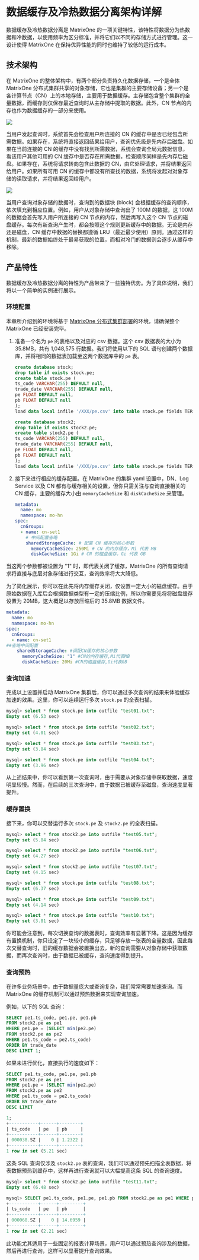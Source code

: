 # 数据缓存及冷热数据分离架构详解

数据缓存及冷热数据分离是 MatrixOne 的一项关键特性，该特性将数据分为热数据和冷数据，以使用频率为区分标准，并将它们以不同的存储方式进行管理。这一设计使得 MatrixOne 在保持优异性能的同时也维持了较低的运行成本。

## 技术架构

在 MatrixOne 的整体架构中，有两个部分负责持久化数据存储，一个是全体 MatrixOne 分布式集群共享的对象存储，它也是集群的主要存储设备；另一个是各计算节点（CN）上的本地存储，主要用于数据缓存。主存储包含整个集群的全量数据，而缓存则仅保存最近查询时从主存储中提取的数据。此外，CN 节点的内存也作为数据缓存的一部分来使用。

![](https://github.com/matrixorigin/artwork/blob/main/docs/overview/hot-cold-separation/cold-hot-data-separation.png?raw=true)

当用户发起查询时，系统首先会检查用户所连接的 CN 的缓存中是否已经包含所需数据。如果存在，系统将直接返回结果给用户，查询优先级是先内存后磁盘。如果在当前连接的 CN 的缓存中没有找到所需数据，系统会查询全局元数据信息，看该用户其他可用的 CN 缓存中是否存在所需数据，检查顺序同样是先内存后磁盘。如果存在，系统将请求转向包含此数据的 CN，由它处理请求，并将结果返回给用户。如果所有可用 CN 的缓存中都没有所查找的数据，系统将发起对对象存储的读取请求，并将结果返回给用户。

![](https://github.com/matrixorigin/artwork/blob/main/docs/overview/hot-cold-separation/query-order.png?raw=true)

当用户查询对象存储的数据时，查询到的数据块 (block) 会根据缓存的查询顺序，依次填充到相应位置。例如，用户从对象存储中查询出了 100M 的数据，这 100M 的数据会首先写入用户所连接的 CN 节点的内存，然后再写入这个 CN 节点的磁盘缓存。每次有新查询产生时，都会按照这个规则更新缓存中的数据。无论是内存还是磁盘，CN 缓存中数据的替换都遵循 LRU（最近最少使用）原则。通过这样的机制，最新的数据始终处于最易获取的位置，而相对冷门的数据则会逐步从缓存中移除。

## 产品特性

数据缓存及冷热数据分离的特性为产品带来了一些独特优势。为了具体说明，我们将以一个简单的实例进行展示。

### 环境配置

本章所介绍到的环境将基于 [MatrixOne 分布式集群部署](../../Deploy/deploy-MatrixOne-cluster.md)的环境，请确保整个 MatrixOne 已经安装完毕。

1. 准备一个名为 `pe` 的表格以及对应的 csv 数据。这个 csv 数据表的大小为 35.8MB，共有 1,048,575 行数据。我们将使用以下的 SQL 语句创建两个数据库，并将相同的数据表加载至这两个数据库中的 `pe` 表。

    ```sql
    create database stock;
    drop table if exists stock.pe;
    create table stock.pe (
    ts_code VARCHAR(255) DEFAULT null,
    trade_date VARCHAR(255) DEFAULT null,
    pe FLOAT DEFAULT null,
    pb FLOAT DEFAULT null
    );
    load data local infile '/XXX/pe.csv' into table stock.pe fields TERMINATED BY '\t';

    create database stock2;
    drop table if exists stock2.pe;
    create table stock2.pe (
    ts_code VARCHAR(255) DEFAULT null,
    trade_date VARCHAR(255) DEFAULT null,
    pe FLOAT DEFAULT null,
    pb FLOAT DEFAULT null
    );
    load data local infile '/XXX/pe.csv' into table stock.pe fields TERMINATED BY '\t';
    ```

2. 接下来进行相应的缓存配置。在 MatrixOne 的集群 yaml 设置中，DN、Log Service 以及 CN 都有与缓存相关的设置，但你只需关注与查询直接相关的 CN 缓存，主要的缓存大小由 `memoryCacheSize` 和 `diskCacheSize` 来管理。

    ```yaml
    metadata:
      name: mo
      namespace: mo-hn
    spec:
      cnGroups:
      - name: cn-set1
        # 中间配置省略
        sharedStorageCache: # 配置 CN 缓存的核心参数
          memoryCacheSize: 250Mi # CN 的内存缓存，Mi 代表 MB
          diskCacheSize: 1Gi # CN 的磁盘缓存，Gi 代表 GB
    ```

当这两个参数都被设置为 "1" 时，即代表关闭了缓存，MatrixOne 的所有查询请求将直接与底层对象存储进行交互，查询效率将大大降低。

为了简化展示，你可以在此先将内存缓存关闭，仅设置一定大小的磁盘缓存。由于原始数据在入库后会根据数据类型有一定的压缩比例，所以你需要先将将磁盘缓存设置为 20MB，这大概足以存放压缩后的 35.8MB 数据文件。

```yaml
metadata:
  name: mo
  namespace: mo-hn
spec:
  cnGroups:
  - name: cn-set1
##省略中间配置
    sharedStorageCache: #调配CN缓存的核心参数
      memoryCacheSize: "1" #CN的内存缓存,Mi代表MB
      diskCacheSize: 20Mi #CN的磁盘缓存,Gi代表GB
```

### 查询加速

完成以上设置并启动 MatrixOne 集群后，你可以通过多次查询的结果来体验缓存加速的效果。这里，你可以连续运行多次 `stock.pe` 的全表扫描。

```sql
mysql> select * from stock.pe into outfile "test01.txt";
Empty set (6.53 sec)

mysql> select * from stock.pe into outfile "test02.txt";
Empty set (4.01 sec)

mysql> select * from stock.pe into outfile "test03.txt";
Empty set (3.84 sec)

mysql> select * from stock.pe into outfile "test04.txt";
Empty set (3.96 sec)
```

从上述结果中，你可以看到第一次查询时，由于需要从对象存储中获取数据，速度明显较慢。然而，在后续的三次查询中，由于数据已被缓存至磁盘，查询速度显著提升。

### 缓存置换

接下来，你可以交替运行多次 `stock.pe` 及 `stock2.pe` 的全表扫描。

```sql
mysql> select * from stock2.pe into outfile "test05.txt";
Empty set (5.84 sec)

mysql> select * from stock2.pe into outfile "test06.txt";
Empty set (4.27 sec)

mysql> select * from stock2.pe into outfile "test07.txt";
Empty set (4.15 sec)

mysql> select * from stock.pe into outfile "test08.txt";
Empty set (6.37 sec)

mysql> select * from stock.pe into outfile "test09.txt";
Empty set (4.14 sec)

mysql> select * from stock.pe into outfile "test10.txt";
Empty set (3.81 sec)
```

你可能会注意到，每次切换查询的数据表时，查询效率有显著下降。这是因为缓存有置换机制，你只设定了一块较小的缓存，只足够存放一张表的全量数据，因此每次交替查询时，旧的缓存数据会被置换出去，新的查询需要从对象存储中获取数据，而再次查询时，由于数据已被缓存，查询速度得到提升。

### 查询预热

在许多业务场景中，由于数据量庞大或查询复杂，我们常常需要加速查询。而 MatrixOne 的缓存机制可以通过预热数据来实现查询加速。

例如，以下的 SQL 查询：

```sql
SELECT pe1.ts_code, pe1.pe, pe1.pb
FROM stock2.pe as pe1
WHERE pe1.pe = (SELECT min(pe2.pe)
FROM stock2.pe as pe2
WHERE pe1.ts_code = pe2.ts_code)
ORDER BY trade_date
DESC LIMIT 1;
```

如果未进行优化，直接执行的速度如下：

```sql
SELECT pe1.ts_code, pe1.pe, pe1.pb
FROM stock2.pe as pe1
WHERE pe1.pe = (SELECT min(pe2.pe)
FROM stock2.pe as pe2
WHERE pe1.ts_code = pe2.ts_code)
ORDER BY trade_date
DESC LIMIT

1;
+-----------+------+--------+
| ts_code   | pe   | pb     |
+-----------+------+--------+
| 000038.SZ |    0 | 1.2322 |
+-----------+------+--------+
1 row in set (5.21 sec)
```

这条 SQL 查询仅涉及 `stock2.pe` 表的查询，我们可以通过预先扫描全表数据，将表数据预热到缓存中，这样再进行查询就可以大幅提高这条 SQL 的查询速度。

```sql
mysql> select * from stock2.pe into outfile "test11.txt";
Empty set (6.48 sec)

mysql> SELECT pe1.ts_code, pe1.pe, pe1.pb FROM stock2.pe as pe1 WHERE pe1.pe = (SELECT min(pe2.pe) FROM stock2.pe as pe2 WHERE pe1.ts_code = pe2.ts_code) ORDER BY trade_date DESC LIMIT 1;
+-----------+------+---------+
| ts_code   | pe   | pb      |
+-----------+------+---------+
| 000068.SZ |    0 | 14.6959 |
+-----------+------+---------+
1 row in set (2.21 sec)
```

此功能尤其适用于一些固定的报表计算场景，用户可以通过预热查询涉及的数据，然后再进行查询，这样可以显著提升查询效果。

